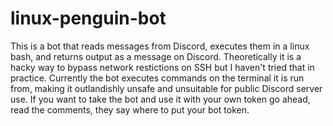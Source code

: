 # linux-penguin-bot

This is a bot that reads messages from Discord, executes them in a linux bash, and returns output as a message on Discord. Theoretically it is a hacky way to bypass network restictions on SSH but I haven't tried that in practice. Currently the bot executes commands on the terminal it is run from, making it outlandishly unsafe and unsuitable for public Discord server use. If you want to take the bot and use it with your own token go ahead, read the comments, they say where to put your bot token. 
